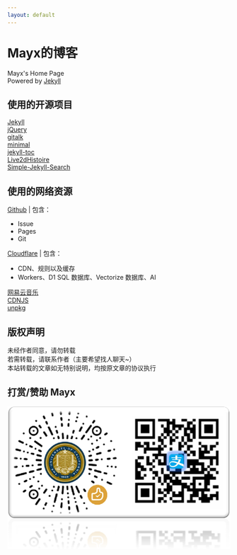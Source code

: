 ```yaml
---
layout: default
---
```


# Mayx的博客
Mayx's Home Page   
Powered by [Jekyll](https://github.com/jekyll/jekyll)

## 使用的开源项目
[Jekyll](https://github.com/jekyll/jekyll)   
[jQuery](https://github.com/jquery/jquery)   
[gitalk](https://github.com/gitalk/gitalk)   
[minimal](https://github.com/pages-themes/minimal)   
[jekyll-toc](https://github.com/allejo/jekyll-toc)   
[Live2dHistoire](https://github.com/eeg1412/Live2dHistoire)   
[Simple-Jekyll-Search](https://github.com/christian-fei/Simple-Jekyll-Search)   

## 使用的网络资源
[Github](https://github.com/) | 包含：
- Issue
- Pages
- Git

[Cloudflare](https://www.cloudflare.com/) | 包含：
- CDN、规则以及缓存
- Workers、D1 SQL 数据库、Vectorize 数据库、AI

[网易云音乐](https://music.163.com/)   
[CDNJS](https://cdnjs.com/)   
[unpkg](https://unpkg.com/)   

## 版权声明
未经作者同意，请勿转载   
若需转载，请联系作者（主要希望找人聊天~）   
本站转载的文章如无特别说明，均按原文章的协议执行

## 打赏/赞助 Mayx 
![QRCode](/images/QRCode.png)   
